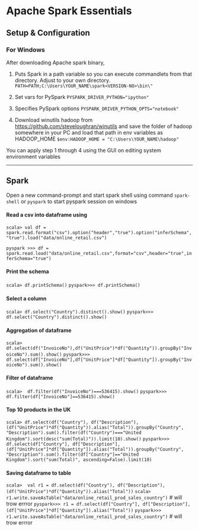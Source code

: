 # Apache Spark Essentials


## Setup & Configuration

### For Windows

After downloading Apache spark binary,

1) Puts Spark in a path variable so you can execute commandlets from that directory.  Adjust to your own directory.
`PATH=PATH;C:\Users\YOUR_NAME\spark<VERSION-NO>\bin\"`

2) Set vars for PySpark
`PYSPARK_DRIVER_PYTHON="ipython"`

3) Specifies PySpark options
`PYSPARK_DRIVER_PYTHON_OPTS="notebook"`

4) Download winutils hadoop from https://github.com/steveloughran/winutils and save the folder of hadoop somewhere in your PC and load that path in env variables as HADOOP_HOME
`$env:HADOOP_HOME = "C:\Users\YOUR_NAME\hadoop"`

You can apply step 1 through 4 using the GUI on editing system environment variables

---

## Spark
Open a new command-prompt and start spark shell using command `spark-shell` or `pyspark` to start pyspark session on windows

#### Read a csv into dataframe using
`scala> val df = spark.read.format("csv").option("header","true").option("inferSchema","true").load("data/online_retail.csv")`

`pyspark >>> df = spark.read.load("data/online_retail.csv",format="csv",header="true",inferSchema="true")`

#### Print the schema
`scala> df.printSchema()`
`pyspark>>> df.printSchema()`

#### Select a column
`scala> df.select("Country").distinct().show()`
`pyspark>>> df.select("Country").distinct().show()`

#### Aggregation of dataframe
`scala> df.select(df("InvoiceNo"),df("UnitPrice")*df("Quantity")).groupBy("InvoiceNo").sum().show()`
`pyspark>>> df.select(df["InvoiceNo"],df["UnitPrice"]*df["Quantity"]).groupBy("InvoiceNo").sum().show()`

#### Filter of dataframe
`scala>  df.filter(df("InvoiceNo")===536415).show()`
`pyspark>>> df.filter(df["InvoiceNo"]==536415).show()`


#### Top 10 products in the UK
`scala> df.select(df("Country"), df("Description"),(df("UnitPrice")*df("Quantity")).alias("Total")).groupBy("Country", "Description").sum().filter(df("Country")==="United Kingdom").sort(desc("sum(Total)")).limit(10).show()`
`pyspark>>> df.select(df["Country"], df["Description"],(df["UnitPrice"]*df["Quantity"]).alias("Total")).groupBy("Country", "Description").sum().filter(df["Country"]=="United Kingdom").sort("sum(Total)", ascending=False).limit(10)`

#### Saving dataframe to table

`scala>  val r1 = df.select(df("Country"), df("Description"),(df("UnitPrice")*df("Quantity")).alias("Total"))`
`scala> r1.write.saveAsTable("data/online_retail_prod_sales_country")` # will trow errror
`pyspark>>> r1 = df.select(df["Country"], df["Description"],(df["UnitPrice"]*df["Quantity"]).alias("Total"))`
`pyspark>>> r1.write.saveAsTable("data/online_retail_prod_sales_country")` # will trow errror